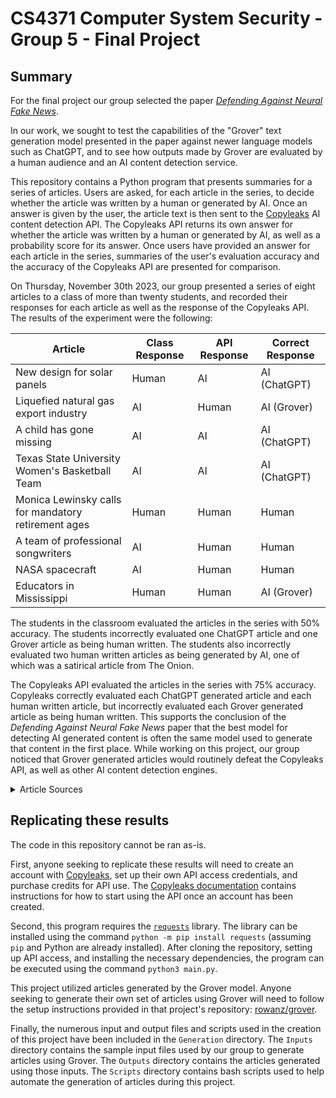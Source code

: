 # CS4371 Computer System Security - Group 5 - Final Project

## Summary

For the final project our group selected the paper *[Defending Against Neural Fake News](https://arxiv.org/abs/1905.12616)*.

In our work, we sought to test the capabilities of the "Grover" text generation model presented in the paper against newer language models such as ChatGPT, and to see how outputs made by Grover are evaluated by a human audience and an AI content detection service.

This repository contains a Python program that presents summaries for a series of articles. Users are asked, for each article in the series, to decide whether the article was written by a human or generated by AI. Once an answer is given by the user, the article text is then sent to the [Copyleaks](https://copyleaks.com) AI content detection API. The Copyleaks API returns its own answer for whether the article was written by a human or generated by AI, as well as a probability score for its answer. Once users have provided an answer for each article in the series, summaries of the user's evaluation accuracy and the accuracy of the Copyleaks API are presented for comparison.

On Thursday, November 30th 2023, our group presented a series of eight articles to a class of more than twenty students, and recorded their responses for each article as well as the response of the Copyleaks API. The results of the experiment were the following:

| Article                                             | Class Response | API Response | Correct Response |
| --------------------------------------------------- | -------------- | ------------ | ---------------- |
| New design for solar panels                         | Human          | AI           | AI (ChatGPT)     |
| Liquefied natural gas export industry               | AI             | Human        | AI (Grover)      |
| A child has gone missing                            | AI             | AI           | AI (ChatGPT)     |
| Texas State University Women's Basketball Team      | AI             | AI           | AI (ChatGPT)     |
| Monica Lewinsky calls for mandatory retirement ages | Human          | Human        | Human            |
| A team of professional songwriters                  | AI             | Human        | Human            |
| NASA spacecraft                                     | AI             | Human        | Human            |
| Educators in Mississippi                            | Human          | Human        | AI (Grover)      |

The students in the classroom evaluated the articles in the series with 50% accuracy. The students incorrectly evaluated one ChatGPT article and one Grover article as being human written. The students also incorrectly evaluated two human written articles as being generated by AI, one of which was a satirical article from The Onion.

The Copyleaks API evaluated the articles in the series with 75% accuracy. Copyleaks correctly evaluated each ChatGPT generated article and each human written article, but incorrectly evaluated each Grover generated article as being human written. This supports the conclusion of the *Defending Against Neural Fake News* paper that the best model for detecting AI generated content is often the same model used to generate that content in the first place. While working on this project, our group noticed that Grover generated articles would routinely defeat the Copyleaks API, as well as other AI content detection engines.

<details>
<summary>Article Sources</summary>

The following list contains the sources used for the articles in this project. The human written articles are listed with their short name and source URL. The Grover generated articles are listed with their short name and the article URL used as a generation source. Unfortunately, the prompts our group used to generate articles with ChatGPT were not recorded.

Article sources:

* New design for solar panels: ChatGPT

* Liquefied natural gas export industry (Grover) https://www.nytimes.com/2023/11/27/climate/clean-energy-funding-coal-communities.html

* A child has gone missing: ChatGPT

* Texas State University Women's Basketball Team: ChatGPT

* Monica Lewinsky calls for mandatory retirement ages: https://www.theguardian.com/us-news/2023/nov/27/monica-lewinsky-interview-presidential-age-limits-self-pardons

* A team of professional songwriters: https://www.theonion.com/song-banged-out-in-half-hour-by-professional-songwriter-1834990574

* NASA spacecraft: https://www.nature.com/articles/d41586-021-03751-5

* Educators in Mississippi (Grover): https://www.usnews.com/news/articles/2015/11/23/teachers-parents-often-misuse-growth-mindset-research-carol-dweck-says

</details>

## Replicating these results

The code in this repository cannot be ran as-is.

First, anyone seeking to replicate these results will need to create an account with [Copyleaks](https://copyleaks.com), set up their own API access credentials, and purchase credits for API use. The [Copyleaks documentation](https://api.copyleaks.com/documentation/v3) contains instructions for how to start using the API once an account has been created.

Second, this program requires the [`requests`](https://requests.readthedocs.io/en/latest/) library. The library can be installed using the command `python -m pip install requests` (assuming `pip` and Python are already installed). After cloning the repository, setting up API access, and installing the necessary dependencies, the program can be executed using the command `python3 main.py`.

This project utilized articles generated by the Grover model. Anyone seeking to generate their own set of articles using Grover will need to follow the setup instructions provided in that project's repository: [rowanz/grover](https://github.com/rowanz/grover).

Finally, the numerous input and output files and scripts used in the creation of this project have been included in the `Generation` directory. The `Inputs` directory contains the sample input files used by our group to generate articles using Grover. The `Outputs` directory contains the articles generated using those inputs. The `Scripts` directory contains bash scripts used to help automate the generation of articles during this project.